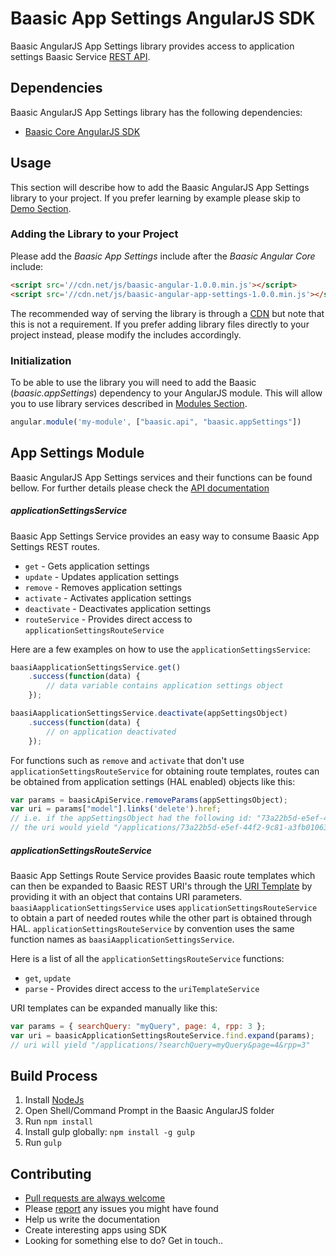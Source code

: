# Baasic App Settings AngularJS SDK

Baasic AngularJS App Settings library provides access to application settings Baasic Service [REST API](https://api.baasic.com).

## Dependencies

Baasic AngularJS App Settings library has the following dependencies:

* [Baasic Core AngularJS SDK](https://github.com/Baasic/baasic-sdk-sdk-angularjs-core)

## Usage

This section will describe how to add the Baasic AngularJS App Settings library to your project. If you prefer learning by example please skip to [Demo Section](#demo).

### Adding the Library to your Project

Please add the _Baasic App Settings_ include after the _Baasic Angular Core_ include:

```html
<script src='//cdn.net/js/baasic-angular-1.0.0.min.js'></script>
<script src='//cdn.net/js/baasic-angular-app-settings-1.0.0.min.js'></script>
```

The recommended way of serving the library is through a [CDN](http://en.wikipedia.org/wiki/Content_delivery_network) but note that this is not a requirement. If you prefer adding library files directly to your project instead, please modify the includes accordingly.


### Initialization

To be able to use the library you will need to add the Baasic (_baasic.appSettings_) dependency to your AngularJS module. This will allow you to use library services described in [Modules Section](#baasic-modules).

```javascript
angular.module('my-module', ["baasic.api", "baasic.appSettings"])
```

## App Settings Module

Baasic AngularJS App Settings services and their functions can be found bellow. For further details please check the [API documentation](#tba)

##### applicationSettingsService

Baasic App Settings Service provides an easy way to consume Baasic App Settings REST routes.

* `get` - Gets application settings
* `update` - Updates application settings
* `remove` - Removes application settings
* `activate` - Activates application settings
* `deactivate` - Deactivates application settings
* `routeService` - Provides direct access to `applicationSettingsRouteService`

Here are a few examples on how to use the `applicationSettingsService`:

```javascript
baasiAapplicationSettingsService.get()
    .success(function(data) {
        // data variable contains application settings object
    });
```

```javascript
baasiAapplicationSettingsService.deactivate(appSettingsObject)
    .success(function(data) {
        // on application deactivated
    });
```

For functions such as `remove` and `activate` that don't use `applicationSettingsRouteService` for obtaining route templates, routes can be obtained from application settings (HAL enabled) objects like this:

```javascript
var params = baasicApiService.removeParams(appSettingsObject);
var uri = params["model"].links('delete').href;
// i.e. if the appSettingsObject had the following id: "73a22b5d-e5ef-44f2-9c81-a3fb01063f86"
// the uri would yield "/applications/73a22b5d-e5ef-44f2-9c81-a3fb01063f86"
```

##### applicationSettingsRouteService

Baasic App Settings Route Service provides Baasic route templates which can then be expanded to Baasic REST URI's through the [URI Template](https://github.com/Baasic/uritemplate-js) by providing it with an object that contains URI parameters. `baasiAapplicationSettingsService` uses `applicationSettingsRouteService` to obtain a part of needed routes while the other part is obtained through HAL. `applicationSettingsRouteService` by convention uses the same function names as `baasiAapplicationSettingsService`.

Here is a list of all the `applicationSettingsRouteService` functions:

* `get`, `update`
* `parse` - Provides direct access to the `uriTemplateService`

URI templates can be expanded manually like this:

```javascript
var params = { searchQuery: "myQuery", page: 4, rpp: 3 };
var uri = baasicApplicationSettingsRouteService.find.expand(params);
// uri will yield "/applications/?searchQuery=myQuery&page=4&rpp=3"
```

## Build Process

1. Install [NodeJs](http://nodejs.org/download/)
2. Open Shell/Command Prompt in the Baasic AngularJS folder
3. Run `npm install`
4. Install gulp globally: `npm install -g gulp`
5. Run `gulp`

## Contributing

* [Pull requests are always welcome](https://github.com/Baasic/baasic-sdk-sdk-angularjs-core#pull-requests-are-always-welcome)
* Please [report](https://github.com/Baasic/baasic-sdk-sdk-angularjs-core#issue-reporting) any issues you might  have found
* Help us write the documentation
* Create interesting apps using SDK
* Looking for something else to do? Get in touch..
